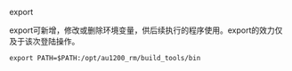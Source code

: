 export

export可新增，修改或删除环境变量，供后续执行的程序使用。export的效力仅及于该次登陆操作。

```shell
export PATH=$PATH:/opt/au1200_rm/build_tools/bin
```

